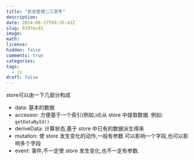 ```yaml
---
title: "状态管理二三思考"
description: 
date: 2024-08-27T09:35:41Z
slug: 0397ec81
image: 
math: 
license: 
hidden: false
comments: true
categories:
tags:
  - js
draft: false
---
```



store可以由一下几部分构成

- data: 基本的数据
- accessor: 方便基于一个索引(例如,id)从 store 中提取数据. 例如: `getDataById()`
- deriveData: 计算状态,基于 store 中已有的数据派生得来
- mutation: 使 store 发生变化的动作,一般有参数.可以影响一个字段,也可以影响多个字段
- event: 事件,不一定使 store 发生变化,也不一定有参数.

